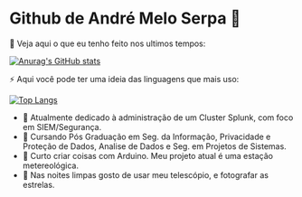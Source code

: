 # Github de André Melo Serpa 👋

🔭 Veja aqui o que eu tenho feito nos ultimos tempos:
 
[![Anurag's GitHub stats](https://github-readme-stats.vercel.app/api?username=andrelucasmelo&count_private=true&show_icons=true&theme=dark)](https://github.com/andrelucasmelo/andrelucasmelo)

⚡ Aqui você pode ter uma ideia das linguagens que mais uso:
 
[![Top Langs](https://github-readme-stats.vercel.app/api/top-langs/?username=andrelucasmelo&theme=dark)](https://github.com/andrelucasmelo/andrelucasmelo)



- 🏢 Atualmente dedicado à administração de um Cluster Splunk, com foco em SIEM/Segurança.
- 🌱 Cursando Pós Graduação em Seg. da Informação, Privacidade e Proteção de Dados, Analise de Dados e Seg. em Projetos de Sistemas.
- 👯 Curto criar coisas com Arduino. Meu projeto atual é uma estação metereológica.
- 🔭 Nas noites limpas gosto de usar meu telescópio, e fotografar as estrelas.



